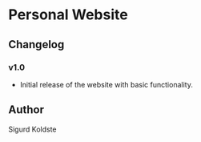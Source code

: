 # Personal Website

## Changelog

### v1.0
- Initial release of the website with basic functionality.

## Author
Sigurd Koldste
